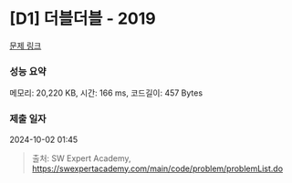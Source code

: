 # [D1] 더블더블 - 2019 

[문제 링크](https://swexpertacademy.com/main/code/problem/problemDetail.do?contestProbId=AV5QDEX6AqwDFAUq) 

### 성능 요약

메모리: 20,220 KB, 시간: 166 ms, 코드길이: 457 Bytes

### 제출 일자

2024-10-02 01:45



> 출처: SW Expert Academy, https://swexpertacademy.com/main/code/problem/problemList.do